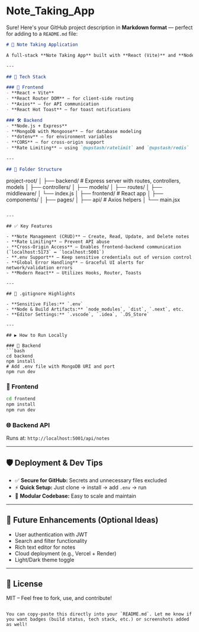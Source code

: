 # Note_Taking_App
Sure! Here's your GitHub project description in **Markdown format** — perfect for adding to a `README.md` file:

```markdown
# 📝 Note Taking Application

A full-stack **Note Taking App** built with **React (Vite)** and **Node.js/Express**, backed by **MongoDB**. Offers secure CRUD operations on notes, rate limiting, and modern UI/UX practices.

---

## 🔧 Tech Stack

### 🚀 Frontend
- **React + Vite**
- **React Router DOM** – for client-side routing  
- **Axios** – for API communication  
- **React Hot Toast** – for toast notifications

### 🛠️ Backend
- **Node.js + Express**
- **MongoDB with Mongoose** – for database modeling  
- **dotenv** – for environment variables  
- **CORS** – for cross-origin support  
- **Rate Limiting** – using `@upstash/ratelimit` and `@upstash/redis`

---

## 📁 Folder Structure

```

project-root/
│
├── backend/       # Express server with routes, controllers, models
│   ├── controllers/
│   ├── models/
│   ├── routes/
│   ├── middleware/
│   └── index.js
│
├── frontend/      # React app
│   ├── components/
│   ├── pages/
│   ├── api/       # Axios helpers
│   └── main.jsx

````

---

## ✅ Key Features

- **Note Management (CRUD)** – Create, Read, Update, and Delete notes
- **Rate Limiting** – Prevent API abuse
- **Cross-Origin Access** – Enables frontend-backend communication (`localhost:5173` ↔ `localhost:5001`)
- **.env Support** – Keep sensitive credentials out of version control
- **Global Error Handling** – Graceful UI alerts for network/validation errors
- **Modern React** – Utilizes Hooks, Router, Toasts

---

## 🔐 .gitignore Highlights

- **Sensitive Files:** `.env`  
- **Node & Build Artifacts:** `node_modules`, `dist`, `.next`, etc.  
- **Editor Settings:** `.vscode`, `.idea`, `.DS_Store`

---

## ▶️ How to Run Locally

### 🔹 Backend
```bash
cd backend
npm install
# Add .env file with MongoDB URI and port
npm run dev
````

### 🔹 Frontend

```bash
cd frontend
npm install
npm run dev
```

### 🌐 Backend API

Runs at: `http://localhost:5001/api/notes`

---

## 🛡️ Deployment & Dev Tips

* ✅ **Secure for GitHub:** Secrets and unnecessary files excluded
* ⚡ **Quick Setup:** Just clone → install → add `.env` → run
* 🧩 **Modular Codebase:** Easy to scale and maintain

---

## 🧪 Future Enhancements (Optional Ideas)

* User authentication with JWT
* Search and filter functionality
* Rich text editor for notes
* Cloud deployment (e.g., Vercel + Render)
* Light/Dark theme toggle

---

## 📜 License

MIT – Feel free to fork, use, and contribute!

```

You can copy-paste this directly into your `README.md`. Let me know if you want badges (build status, tech stack, etc.) or screenshots added as well!
```
